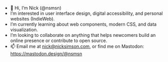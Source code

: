 - 👋 Hi, I’m Nick (@nsmsn)
- I’m interested in user interface design, digital accessibility, and personal websites (IndieWeb).
- I’m currently learning about web components, modern CSS, and data visualization.
- I’m looking to collaborate on anything that helps newcomers build an online presence or contribute to open source.
- 📫 Email me at nick@nicksimson.com, or find me on Mastodon: https://mastodon.design/@nsmsn
